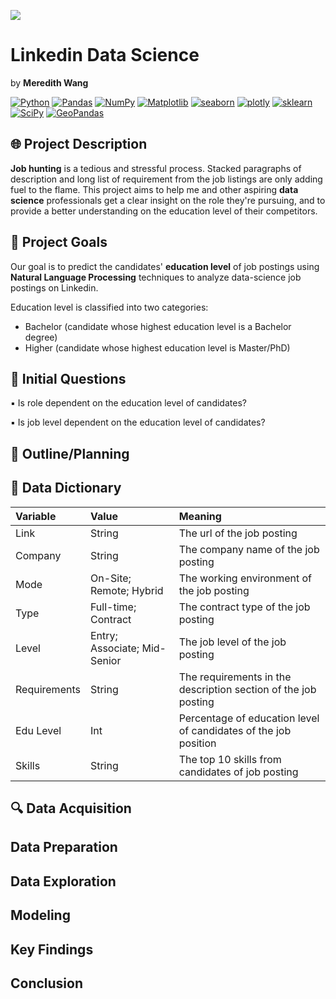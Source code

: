 ![](logo.png)
# Linkedin Data Science
by **Meredith Wang**

<a href="#"><img alt="Python" src="https://img.shields.io/badge/Python-013243.svg?logo=python&logoColor=white"></a>
<a href="#"><img alt="Pandas" src="https://img.shields.io/badge/Pandas-150458.svg?logo=pandas&logoColor=white"></a>
<a href="#"><img alt="NumPy" src="https://img.shields.io/badge/Numpy-2a4d69.svg?logo=numpy&logoColor=white"></a>
<a href="#"><img alt="Matplotlib" src="https://img.shields.io/badge/Matplotlib-8DF9C1.svg?logo=matplotlib&logoColor=white"></a>
<a href="#"><img alt="seaborn" src="https://img.shields.io/badge/seaborn-65A9A8.svg?logo=pandas&logoColor=white"></a>
<a href="#"><img alt="plotly" src="https://img.shields.io/badge/plotly-adcbe3.svg?logo=plotly&logoColor=white"></a>
<a href="#"><img alt="sklearn" src="https://img.shields.io/badge/sklearn-4b86b4.svg?logo=scikitlearn&logoColor=white"></a>
<a href="#"><img alt="SciPy" src="https://img.shields.io/badge/SciPy-1560bd.svg?logo=scipy&logoColor=white"></a>
<a href="#"><img alt="GeoPandas" src="https://img.shields.io/badge/GeoPandas-1faecf.svg?logo=python-geopandas&logoColor=white"></a>


## :globe_with_meridians:   Project Description
**Job hunting** is a tedious and stressful process. Stacked paragraphs of description and long list of requirement from the job listings are only adding fuel to the flame. This project aims to help me and other aspiring **data science** professionals get a clear insight on the role they're pursuing, and to provide a better understanding on the education level of their competitors.
## :star2:  Project Goals
Our goal is to predict the candidates' **education level** of job postings using **Natural Language Processing** techniques to analyze data-science job postings on Linkedin.

Education level is classified into two categories:
- Bachelor (candidate whose highest education level is a Bachelor degree)
- Higher (candidate whose highest education level is Master/PhD)
## :memo:   Initial Questions
▪ Is role dependent on the education level of candidates?

▪ Is job level dependent on the education level of candidates?


## :compass:    Outline/Planning

## :open_file_folder:   Data Dictionary
| **Variable** | **Value**                    | **Meaning**                                                     |
|:-------------|:-----------------------------|:----------------------------------------------------------------|
| Link         | String                       | The url of the job posting                                      |
| Company      | String                       | The company name of the job posting                             |
| Mode         | On-Site; Remote; Hybrid      | The working environment of the job posting                      |
| Type         | Full-time; Contract          | The contract type of the job posting                            |
| Level        | Entry; Associate; Mid-Senior | The job level of the job posting                                |
| Requirements | String                       | The requirements in the description section of the job posting  |
| Edu Level    | Int                          | Percentage of education level of candidates of the job position |
| Skills       | String                       | The top 10 skills from candidates of job posting                |

## :mag:    Data Acquisition

## Data Preparation

## Data Exploration

## Modeling

## Key Findings

## Conclusion